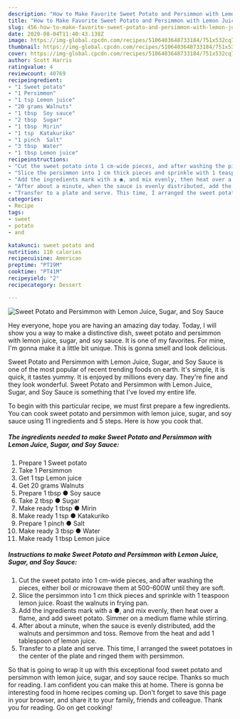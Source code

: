 ```yaml
---
description: "How to Make Favorite Sweet Potato and Persimmon with Lemon Juice, Sugar, and Soy Sauce"
title: "How to Make Favorite Sweet Potato and Persimmon with Lemon Juice, Sugar, and Soy Sauce"
slug: 456-how-to-make-favorite-sweet-potato-and-persimmon-with-lemon-juice-sugar-and-soy-sauce
date: 2020-08-04T11:40:43.138Z
image: https://img-global.cpcdn.com/recipes/5106403648733184/751x532cq70/sweet-potato-and-persimmon-with-lemon-juice-sugar-and-soy-sauce-recipe-main-photo.jpg
thumbnail: https://img-global.cpcdn.com/recipes/5106403648733184/751x532cq70/sweet-potato-and-persimmon-with-lemon-juice-sugar-and-soy-sauce-recipe-main-photo.jpg
cover: https://img-global.cpcdn.com/recipes/5106403648733184/751x532cq70/sweet-potato-and-persimmon-with-lemon-juice-sugar-and-soy-sauce-recipe-main-photo.jpg
author: Scott Harris
ratingvalue: 4
reviewcount: 40769
recipeingredient:
- "1 Sweet potato"
- "1 Persimmon"
- "1 tsp Lemon juice"
- "20 grams Walnuts"
- "1 tbsp  Soy sauce"
- "2 tbsp  Sugar"
- "1 tbsp  Mirin"
- "1 tsp  Katakuriko"
- "1 pinch  Salt"
- "3 tbsp  Water"
- "1 tbsp Lemon juice"
recipeinstructions:
- "Cut the sweet potato into 1 cm-wide pieces, and after washing the pieces, either boil or microwave them at 500-600W until they are soft."
- "Slice the persimmon into 1 cm thick pieces and sprinkle with 1 teaspoon lemon juice. Roast the walnuts in frying pan."
- "Add the ingredients mark with a ●, and mix evenly, then heat over a flame, and add sweet potato. Simmer on a medium flame while stirring."
- "After about a minute, when the sauce is evenly distributed, add the walnuts and persimmon and toss. Remove from the heat and add 1 tablespoon of lemon juice."
- "Transfer to a plate and serve. This time, I arranged the sweet potatoes in the center of the plate and ringed them with persimmon."
categories:
- Recipe
tags:
- sweet
- potato
- and

katakunci: sweet potato and 
nutrition: 110 calories
recipecuisine: American
preptime: "PT19M"
cooktime: "PT41M"
recipeyield: "2"
recipecategory: Dessert

---
```



![Sweet Potato and Persimmon with Lemon Juice, Sugar, and Soy Sauce](https://img-global.cpcdn.com/recipes/5106403648733184/751x532cq70/sweet-potato-and-persimmon-with-lemon-juice-sugar-and-soy-sauce-recipe-main-photo.jpg)

Hey everyone, hope you are having an amazing day today. Today, I will show you a way to make a distinctive dish, sweet potato and persimmon with lemon juice, sugar, and soy sauce. It is one of my favorites. For mine, I'm gonna make it a little bit unique. This is gonna smell and look delicious.

Sweet Potato and Persimmon with Lemon Juice, Sugar, and Soy Sauce is one of the most popular of recent trending foods on earth. It's simple, it is quick, it tastes yummy. It is enjoyed by millions every day. They're fine and they look wonderful. Sweet Potato and Persimmon with Lemon Juice, Sugar, and Soy Sauce is something that I've loved my entire life.




To begin with this particular recipe, we must first prepare a few ingredients. You can cook sweet potato and persimmon with lemon juice, sugar, and soy sauce using 11 ingredients and 5 steps. Here is how you cook that.

<!--inarticleads1-->

##### The ingredients needed to make Sweet Potato and Persimmon with Lemon Juice, Sugar, and Soy Sauce:

1. Prepare 1 Sweet potato
1. Take 1 Persimmon
1. Get 1 tsp Lemon juice
1. Get 20 grams Walnuts
1. Prepare 1 tbsp ● Soy sauce
1. Take 2 tbsp ● Sugar
1. Make ready 1 tbsp ● Mirin
1. Make ready 1 tsp ● Katakuriko
1. Prepare 1 pinch ● Salt
1. Make ready 3 tbsp ● Water
1. Make ready 1 tbsp Lemon juice




<!--inarticleads2-->

##### Instructions to make Sweet Potato and Persimmon with Lemon Juice, Sugar, and Soy Sauce:

1. Cut the sweet potato into 1 cm-wide pieces, and after washing the pieces, either boil or microwave them at 500-600W until they are soft.
1. Slice the persimmon into 1 cm thick pieces and sprinkle with 1 teaspoon lemon juice. Roast the walnuts in frying pan.
1. Add the ingredients mark with a ●, and mix evenly, then heat over a flame, and add sweet potato. Simmer on a medium flame while stirring.
1. After about a minute, when the sauce is evenly distributed, add the walnuts and persimmon and toss. Remove from the heat and add 1 tablespoon of lemon juice.
1. Transfer to a plate and serve. This time, I arranged the sweet potatoes in the center of the plate and ringed them with persimmon.




So that is going to wrap it up with this exceptional food sweet potato and persimmon with lemon juice, sugar, and soy sauce recipe. Thanks so much for reading. I am confident you can make this at home. There is gonna be interesting food in home recipes coming up. Don't forget to save this page in your browser, and share it to your family, friends and colleague. Thank you for reading. Go on get cooking!
